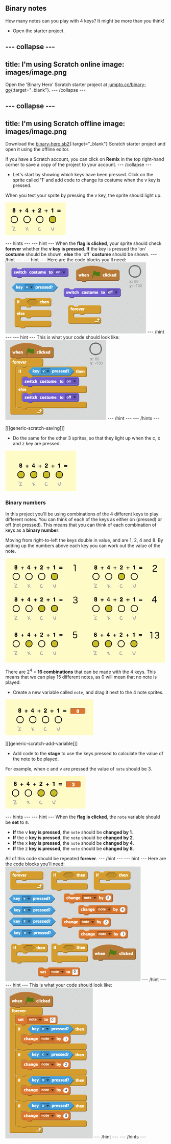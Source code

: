 ## Binary notes

How many notes can you play with 4 keys? It might be more than you think!

+ Open the starter project.

--- collapse ---
---
title: I'm using Scratch online
image: images/image.png
---
Open the 'Binary Hero' Scratch starter project at  [jumpto.cc/binary-go](http://jumpto.cc/binary-go){:target="_blank"}.
--- /collapse ---

--- collapse ---
---
title: I'm using Scratch offline
image: images/image.png
---
Download the [binary-hero.sb2](resources/binary-hero.sb2){:target="_blank"} Scratch starter project and open it using the offline editor.

If you have a Scratch account, you can click on __Remix__ in the top right-hand corner to save a copy of the project to your account.
--- /collapse ---

+ Let's start by showing which keys have been pressed. Click on the sprite called '1' and add code to change its costume when the v key is pressed.

When you test your sprite by pressing the v key, the sprite should light up.

![Testing the v key](images/1-test.png)

--- hints ---
--- hint ---
When the __flag is clicked__, your sprite should check __forever__ whether the __v key is pressed__. __If__ the key is pressed the 'on' __costume__ should be shown, __else__ the 'off' __costume__ should be shown.
--- /hint ---
--- hint ---
Here are the code blocks you'll need:
![Blocks for changing costumes](images/key-press-blocks.png)
--- /hint ---
--- hint ---
This is what your code should look like:
![Code for changing costumes](images/key-press-code.png)
--- /hint ---
--- /hints ---

[[[generic-scratch-saving]]]

+ Do the same for the other 3 sprites, so that they light up when the c, x and z key are pressed.

![All keys pressed](images/all-key-presses.png)

### Binary numbers

In this project you'll be using combinations of the 4 different keys to play different notes. You can think of each of the keys as either on (pressed) or off (not pressed). This means that you can think of each combination of keys as a __binary number__.

Moving from right-to-left the keys double in value, and are 1, 2, 4 and 8. By adding up the numbers above each key you can work out the value of the note.

![Note value examples](images/note-values.png)

There are 2<sup>4</sup> = __16 combinations__ that can be made with the 4 keys. This means that we can play 15 different notes, as 0 will mean that no note is played.

+ Create a new variable called `note`, and drag it next to the 4 note sprites.

![Note variable](images/note-create.png)

[[[generic-scratch-add-variable]]]

+ Add code to the **stage** to use the keys pressed to calculate the value of the note to be played.

For example, when c and v are pressed the value of `note` should be 3.

![Testing the note variable](images/note-test.png)

--- hints ---
--- hint ---
When the __flag is clicked__, the `note` variable should be __set__ to `0`.

+ __If__ the v __key is pressed__, the `note` should be __changed by 1__.
+ __If__ the c __key is pressed__, the `note` should be __changed by 2__.
+ __If__ the x __key is pressed__, the `note` should be __changed by 4__.
+ __If__ the z __key is pressed__, the `note` should be __changed by 8__.

All of this code should be repeated __forever__.
--- /hint ---
--- hint ---
Here are the code blocks you'll need:
![Blocks for calculating the note](images/calculate-note-blocks.png)
--- /hint ---
--- hint ---
This is what your code should look like:
![Code for calculating the note](images/calculate-note-code.png)
--- /hint ---
--- /hints ---
